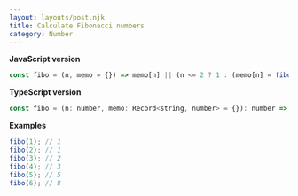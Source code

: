 ```yaml
---
layout: layouts/post.njk
title: Calculate Fibonacci numbers
category: Number
---
```


**JavaScript version**

```js
const fibo = (n, memo = {}) => memo[n] || (n <= 2 ? 1 : (memo[n] = fibo(n - 1, memo) + fibo(n - 2, memo)));
```

**TypeScript version**

```js
const fibo = (n: number, memo: Record<string, number> = {}): number => memo[n] || (n <= 2 ? 1 : (memo[n] = fibo(n - 1, memo) + fibo(n - 2, memo)));
```

**Examples**

```js
fibo(1); // 1
fibo(2); // 1
fibo(3); // 2
fibo(4); // 3
fibo(5); // 5
fibo(6); // 8
```
